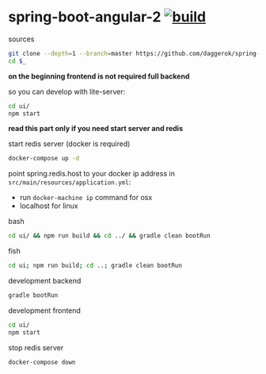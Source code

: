 spring-boot-angular-2 [![build](https://travis-ci.org/daggerok/spring-boot-angular-2.svg?branch=master)](https://travis-ci.org/daggerok/spring-boot-angular-2)
=====================

sources

```bash
git clone --depth=1 --branch=master https://github.com/daggerok/spring-boot-angular-2.git spring-boot-angular-2
cd $_
```

**on the beginning frontend is not required full backend**

so you can develop with lite-server:

```bash
cd ui/
npm start
```

**read this part only if you need start server and redis**

start redis server (docker is required)

```bash
docker-compose up -d
```

point spring.redis.host to your docker ip address in `src/main/resources/application.yml`:

- run `docker-machine ip` command for osx
- localhost for linux

bash

```bash
cd ui/ && npm run build && cd ../ && gradle clean bootRun
```

fish

```bash
cd ui; npm run build; cd ..; gradle clean bootRun
```

development backend

```bash
gradle bootRun
```

development frontend

```bash
cd ui/
npm start
```

stop redis server

```bash
docker-compose down
```
